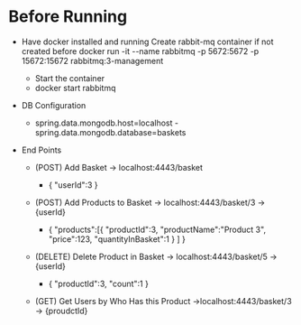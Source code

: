 
# Before Running
- Have docker installed and running
  Create rabbit-mq container if not created before
  docker run -it --name rabbitmq -p 5672:5672 -p 15672:15672 rabbitmq:3-management

  - Start the container
  - docker start rabbitmq

- DB Configuration
  - spring.data.mongodb.host=localhost
  -spring.data.mongodb.database=baskets


- End Points
    
  - (POST) Add Basket -> localhost:4443/basket
    - {
    "userId":3
    }
                                                       
  - (POST) Add Products to Basket -> localhost:4443/basket/3   ->  {userId}
    - {
  "products":[{
  "productId":3,
  "productName":"Product 3",
  "price":123,
  "quantityInBasket":1
  }
  ]
  }
                                                        
  - (DELETE) Delete Product in Basket -> localhost:4443/basket/5 -> {userId}
    - {
  "productId":3,
  "count":1
  }
                                                                
  - (GET) Get Users by Who Has this Product ->localhost:4443/basket/3 -> {proudctId} 
